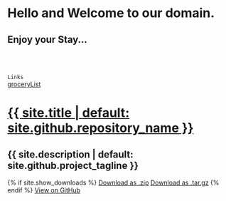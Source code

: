 # Hello and Welcome to our domain.
## Enjoy your Stay...
<br>
<br>

`Links`<br>
[groceryList](./groceryList.html)

<div class="container">
    <a id="a-title" href="{{ '/' | relative_url }}">
        <h1>{{ site.title | default: site.github.repository_name }}</h1>
    </a>
        <h2>{{ site.description | default: site.github.project_tagline }}</h2>

<section id="downloads">
    {% if site.show_downloads %}
    <a href="{{ site.github.zip_url }}" class="btn">Download as .zip</a>
    <a href="{{ site.github.tar_url }}" class="btn">Download as .tar.gz</a>
    {% endif %}
    <a href="{{ site.github.repository_url }}" class="btn btn-github"><span class="icon"></span>View on GitHub</a>
</section>
</div>